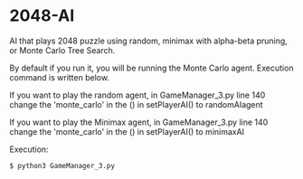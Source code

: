 # 2048-AI
AI that plays 2048 puzzle using random, minimax with alpha-beta pruning, or Monte Carlo Tree Search.

By default if you run it, you will be running the Monte Carlo agent. Execution command is written below.

If you want to play the random agent, in GameManager_3.py line 140 change the 'monte_carlo' in the () in setPlayerAI() to randomAIagent

If you want to play the Minimax agent, in GameManager_3.py line 140 change the 'monte_carlo' in the () in setPlayerAI() to minimaxAI

Execution:
```bash
$ python3 GameManager_3.py
```
